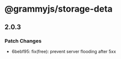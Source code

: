 # @grammyjs/storage-deta

## 2.0.3

### Patch Changes

- 6bebf95: fix(free): prevent server flooding after 5xx
